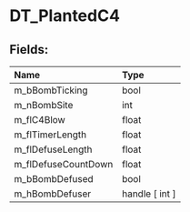 # DT_PlantedC4

## Fields:

| Name | Type |
| :--- | :--- |
| m_bBombTicking | bool |
| m_nBombSite | int |
| m_flC4Blow | float |
| m_flTimerLength | float |
| m_flDefuseLength | float |
| m_flDefuseCountDown | float |
| m_bBombDefused | bool |
| m_hBombDefuser | handle [ int ] |
